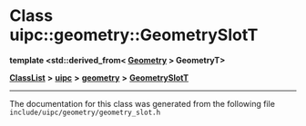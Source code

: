 

# Class uipc::geometry::GeometrySlotT

**template &lt;std::derived\_from&lt; [**Geometry**](classuipc_1_1geometry_1_1_geometry.md) &gt; GeometryT&gt;**



[**ClassList**](annotated.md) **>** [**uipc**](namespaceuipc.md) **>** [**geometry**](namespaceuipc_1_1geometry.md) **>** [**GeometrySlotT**](classuipc_1_1geometry_1_1_geometry_slot_t.md)







































































------------------------------
The documentation for this class was generated from the following file `include/uipc/geometry/geometry_slot.h`

